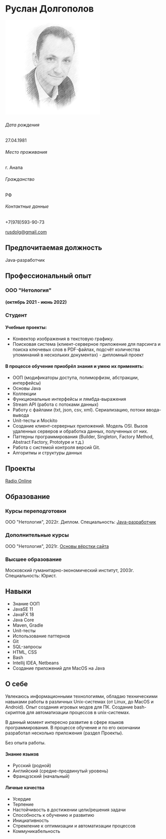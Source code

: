 # Руслан Долгополов
![](img/me.png)
###### Дата рождения
27.04.1981
###### Место проживания
г. Анапа
###### Гражданство
РФ
###### Контактные данные
+7(978)593-90-73

rusdolg@gmail.com
## Предпочитаемая должность
Java-разработчик
## Профессиональный опыт
### ООО "Нетология" 
#### (октябрь 2021 - июнь 2022)
### Студент

#### Учебные проекты:
- Конвектор изображения в текстовую графику.
- Поисковая система (клиент-серверное приложение для парсинга и поиска ключевых слов в PDF-файлах, подсчёт количества упоминаний в нескольких
документах) - дипломный проект
#### В процессе обучение приобрёл знания и умею их применять:
- ООП (модификаторы доступа, полиморфизм, абстракции, интерфейсы)
- Основы Java
- Коллекции 
- Функциональные интерфейсы и лямбда-выражения
- Stream API (работа с потоками данных)
- Работу с файлами (txt, json, csv, xml). Сериализацию, потоки ввода-вывода
- Unit-тесты и Mockito
- Создание клиент-серверных приложений. Модель OSI. Вызов удаленных серверов и обработка данных, полученных от них.
- Паттерны программирования (Builder, Singleton, Factory Method, Abstract Factory, Prototype и т.д.)
- Работа с системой контроля версий Git. 
- Алгоритмы и структуры данных
## Проекты
[Radio Online](https://github.com/RusMansur/RadioOnline)
## Образование
### Курсы переподготовки
ООО "Нетология", 2022г. Диплом. Специальность: [Java-разработчик](docs/JavaDeveloper.jpg)
### Дополнительные курсы
ООО "Нетология", 2021г. [Основы вёрстки сайта](docs/HTMLBasic.pdf) 
### Высшее образование
Московский гуманитарно-экономический институт, 2003г. Специальность: Юрист.

## Навыки
+ Знание ООП
+ JavaSE 11
+ JavaFX 18
+ Java Core
+ Maven, Gradle
+ Unit-тесты
+ Использование паттернов
+ Git
+ SQL-запросы
+ HTML, CSS
+ Bash
+ Intellij IDEA, Netbeans
+ Создание приложений для MacOS на Java

## О себе
Увлекаюсь информационными технологиями, обладаю техническими навыками работы в различных Unix-системах (от Linux, до MacOS и Android). Опыт создания игровых модов для ПК. Создание bash-скриптов для автоматизации процессов в unix-системах. 

В данный момент интересно развитие в сфере языков программирования.
В процессе обучение и по его окончании разработал несколько приложения (раздел Проекты).

Без опыта работы.
#### Знание языков
+ Русский (родной)
+ Английский (средне-продвинутый уровень)
+ Французский (начальный)
#### Личные качества
+ Усердие
+ Терпение
+ Настойчивость в достижении цели/решения задачи
+ Способность к обучению и развитию
+ Инициативность
+ Стремление к оптимизации и автоматизации процессов
+ Коммуникабельность
